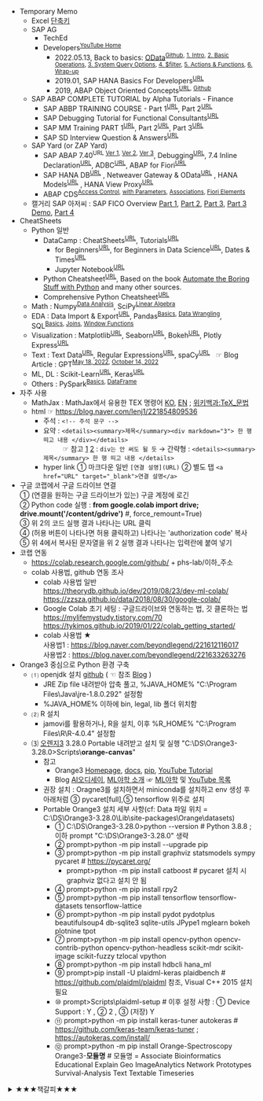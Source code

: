 * Temporary Memo
  + Excel <a href="https://support.microsoft.com/en-us/office/keyboard-shortcuts-in-excel-1798d9d5-842a-42b8-9c99-9b7213f0040f" target="_blank">단축키</a>
  + SAP AG
    - TechEd
    - Developers<sup><a href="https://www.youtube.com/@sapdevs" target="_blank">YouTube Home</a></sup>
      - 2022.05.13, Back to basics: <a href="https://www.youtube.com/watch?v=O3OU2rSUqs0&list=PL6RpkC85SLQDYLiN1BobWXvvnhaGErkwj" target="_blank">OData</a><SUP><a href="https://github.com/SAP-samples/odata-basics-handsonsapdev" target="_blank">Github</a>, <a href="https://www.youtube.com/watch?v=O3OU2rSUqs0" target="_blank">1. Intro</a>, <a href="https://www.youtube.com/watch?v=f9w61GxMztY" target="_blank">2. Basic Operations</a>, <a href="https://www.youtube.com/watch?v=Bln2A0_OauY" target="_blank">3. System Query Options</a>, <a href="https://www.youtube.com/watch?v=R9JyaPYtWKs" target="_blank">4. $filter</a>, <a href="https://www.youtube.com/watch?v=tmwglig2mbw" target="_blank">5. Actions & Functions</a>, <a href="https://www.youtube.com/watch?v=PhA_VS4-lUw" target="_blank">6. Wrap-up</a></SUP>
      - 2019.01, SAP HANA Basics For Developers<sup><a href="https://www.youtube.com/watch?v=ljdvqRtSHd4&list=PL6RpkC85SLQAPHYG1x6IEu_exE5pa0UK_" target="_blank">URL</a></sup>
      - 2019, ABAP Object Oriented Concepts<sup><a href="https://www.youtube.com/watch?v=GUh7QyCwxGk&list=PL6RpkC85SLQCGjMBsoQYlMrLmbZaEWM6U" target="_blank">URL</a>, <a href="https://github.com/SAP-samples/abap-oo-basics" target="_blank">Github</a></sup>
  + SAP ABAP COMPLETE TUTORIAL by Alpha Tutorials - Finance
    - SAP ABBP TRAINING COURSE - Part 1<sup><a href="https://www.youtube.com/watch?v=SmVcwjLtM0s&t=21s" target="_blank">URL</a></sup>, Part 2<sup><a href="https://www.youtube.com/watch?v=-_7rZKGdxwQ" target="_blank">URL</a></sup>
    - SAP Debugging Tutorial for Functional Consultants<sup><a href="https://www.youtube.com/watch?v=lNHOKNgmGiw" target="_blank">URL</a></sup>
    - SAP MM Training PART 1<sup><a href="https://www.youtube.com/watch?v=zqgL9v6rCy4" target="_blank">URL</a></sup>, Part 2<sup><a href="https://www.youtube.com/watch?v=8W2_noRSs2E" target="_blank">URL</a></sup>, Part 3<sup><a href="https://www.youtube.com/watch?v=MyGLdRB-uMw" target="_blank">URL</a></sup>
    - SAP SD Interview Question & Answers<sup><a href="https://www.youtube.com/watch?v=8Ap76UsHbow" target="_blank">URL</a></sup>
  + SAP Yard (or ZAP Yard)
    - SAP ABAP 7.40<sup>URL <a href="https://www.youtube.com/watch?v=FvbBpxufBjU&list=PLQHTTlL0gF_cf47ovXvoXC114ImJkLfH5" target="_blank">Ver 1</a>, <a href="https://www.youtube.com/watch?v=hAVNAFtf6rQ&list=PLQHTTlL0gF_dz94aMvENrgj5uqCBEYKeZ" target="_blank">Ver 2</a>, <a href="https://www.youtube.com/watch?v=PkOdOd6t54w&list=PLQHTTlL0gF_f33SIxVwEt9qn9gOR9N8eN" target="_blank">Ver 3</a></sup>, Debugging<sup><a href="https://www.youtube.com/watch?v=9ViRrBSz9gA&list=PLQHTTlL0gF_ed1FdjApXmf7d1v5hCp4_b" target="_blank">URL</a></sup>, 7.4 Inline Declaration<sup><a href="https://www.youtube.com/watch?v=o2-TTx_YWN0&list=PLQHTTlL0gF_cLJpedzhRFVjSShPZSLalg" target="_blank">URL</a></sup>, ADBC<sup><a href="https://www.youtube.com/watch?v=dnr-Dj1rLEw&list=PLQHTTlL0gF_fOBe6vpOSoRsiVCGSyr73k" target="_blank">URL</a></sup>, ABAP for Fiori<sup><a href="https://www.youtube.com/watch?v=M3BAgWyGkUY&list=PLQHTTlL0gF_ceG4UKxb0FXUfIKZuWDqaQ" target="_blank">URL</a></sup>
    - SAP HANA DB<sup><a href="https://www.youtube.com/watch?v=hO26ZgQQxhc&list=PLQHTTlL0gF_cIWPw77I4nZ7mPWzZjU9Cr" target="_blank">URL</a></sup>
  , Netweaver Gateway & OData<sup><a href="https://www.youtube.com/watch?v=vpRYQV1sZR4&list=PLQHTTlL0gF_d86LX5xbGj4jqUAIT7nsPr" target="_blank">URL</a></sup>
  , HANA Models<sup><a href="https://www.youtube.com/watch?v=-QXYMgbtJEg&list=PLQHTTlL0gF_eJQfIuYp1pYAXgIVbOElh8" target="_blank">URL</a></sup>
  , HANA View Proxy<sup><a href="https://www.youtube.com/watch?v=w0APQ5xlk28&list=PLQHTTlL0gF_dBtZohIeUx0_BpcIRgbOxY" target="_blank">URL</a></sup>
    - ABAP CDS<sup><a href="https://www.youtube.com/watch?v=OnItCMTPpMw&list=PLQHTTlL0gF_dqEDJ3wjDDik-WyaTOpCTo" target="_blank">Access Control</a>, <a href="https://www.youtube.com/watch?v=q7bep8j6pCM&list=PLQHTTlL0gF_eGsBAWidhKIzf4Tw6MhBJQ" target="_blank">with Parameters</a>, <a href="https://www.youtube.com/watch?v=wpZ-DFf2MJw&list=PLQHTTlL0gF_fOJTY78a-TDeAGEgqQpx_O" target="_blank">Associations</a>, <a href="https://www.youtube.com/watch?v=714gRY-ktT0&list=PLQHTTlL0gF_e8knLSv3jDfotxHj26zhVu" target="_blank">Fiori Elements</a></sup>
  + 캘거리 SAP 아저씨 : SAP FICO Overview <a href="https://www.youtube.com/watch?v=l3V7wsgOX_A" target="_blank">Part 1</a>, <a href="https://www.youtube.com/watch?v=BOhr--BquAc" target="_blank">Part 2</a>, <a href="https://www.youtube.com/watch?v=V-hic8mZxS8" target="_blank">Part 3</a>, <a href="https://www.youtube.com/watch?v=1wg2prl-_kI" target="_blank">Part 3 Demo</a>, <a href="https://www.youtube.com/watch?v=F2N-2tIQ_Tw" target="_blank">Part 4</a>
* CheatSheets
  + Python 일반 <!--  <sup><a href="" target="_blank">URL</a></sup>                       <a href="" target="_blank">URL</a> -->
    - DataCamp : CheatSheets<sup><a href="https://www.datacamp.com/cheat-sheet/category/python" target="_blank">URL</a></sup>, Tutorials<sup><a href="https://www.datacamp.com/tutorial/category/python" target="_blank">URL</a></sup> 
      - for Beginners<sup><a href="https://www.datacamp.com/cheat-sheet/getting-started-with-python-cheat-sheet" target="_blank">URL</a></sup>, for Beginners in Data Science<sup><a href="https://www.datacamp.com/cheat-sheet/python-for-data-science-a-cheat-sheet-for-beginners" target="_blank">URL</a></sup>, Dates & Times<sup><a href="https://www.datacamp.com/cheat-sheet/working-with-dates-and-times-in-python-cheat-sheet" target="_blank">URL</a></sup>
      - Jupyter Notebook<sup><a href="https://www.datacamp.com/cheat-sheet/jupyter-notebook-cheat-sheet" target="_blank">URL</a></sup> 
    - Python Cheatsheet<sup><a href="https://www.pythoncheatsheet.org" target="_blank">URL</a></sup>, Based on the book <a href="https://automatetheboringstuff.com" target="_blank">Automate the Boring Stuff with Python</a> and many other sources.
    - Comprehensive Python Cheatsheet<sup><a href="https://github.com/gto76/python-cheatsheet/blob/main/README.md" target="_blank">URL</a></sup>
  + Math : Numpy<sup><a href="https://www.datacamp.com/cheat-sheet/numpy-cheat-sheet-data-analysis-in-python" target="_blank">Data Analysis</a></sup>, SciPy<sup><a href="https://www.datacamp.com/cheat-sheet/scipy-cheat-sheet-linear-algebra-in-python" target="_blank">Linear Algebra</a></sup>
  + EDA : Data Import & Export<sup><a href="https://www.datacamp.com/cheat-sheet/importing-data-in-python-cheat-sheet" target="_blank" title="importing your data, from flat files to files native to other software and relational databases">URL</a></sup>, Pandas<sup><a href="https://www.datacamp.com/cheat-sheet/pandas-cheat-sheet-for-data-science-in-python" target="_blank" title="Basics for Data Science">Basics</a>, <a href="https://www.datacamp.com/cheat-sheet/pandas-cheat-sheet-data-wrangling-in-python" target="_blank">Data Wrangling</a></sup>, SQL<sup><a href="https://www.datacamp.com/cheat-sheet/sql-basics-cheat-sheet" target="_blank">Basics</a>, <a href="https://www.datacamp.com/cheat-sheet/sql-joins-cheat-sheet" target="_blank">Joins</a>, <a href="https://www.datacamp.com/cheat-sheet/sql-window-functions-cheat-sheet" target="_blank">Window Functions</a></sup> 
  + Visualization : Matplotlib<sup><a href="https://www.datacamp.com/cheat-sheet/matplotlib-cheat-sheet-plotting-in-python" target="_blank">URL</a></sup>, Seaborn<sup><a href="https://www.datacamp.com/cheat-sheet/python-seaborn-cheat-sheet" target="_blank">URL</a></sup>, Bokeh<sup><a href="https://www.datacamp.com/cheat-sheet/python-data-visualization-bokeh-cheat-sheet" target="_blank">URL</a></sup>, Plotly Express<sup><a href="https://www.datacamp.com/cheat-sheet/category/python" target="_blank">URL</a></sup> 
  + Text : Text Data<sup><a href="https://www.datacamp.com/cheat-sheet/text-data-in-python-cheat-sheet" target="_blank">URL</a></sup>, Regular Expressions<sup><a href="https://www.datacamp.com/cheat-sheet/regular-expresso" target="_blank">URL</a></sup>, spaCy<sup><a href="https://www.datacamp.com/cheat-sheet/spacy-cheat-sheet-advanced-nlp-in-python" target="_blank">URL</a></sup> &nbsp; ☞ Blog Article : GPT<sup><a href="https://www.datacamp.com/blog/a-beginners-guide-to-gpt-3" target="_blank" title="A Beginner's Guide to GPT-3 written by Mr. Shubham Saboo and Ms. Sandra Kublik">May 18, 2022</a>, <a href="https://www.datacamp.com/blog/what-we-know-gpt4" target="_blank" title="Everything We Know About GPT-4 written by Mr. Abid Ali Awan">October 14, 2022</a></sup>
  + ML, DL : Scikit-Learn<sup><a href="https://www.datacamp.com/cheat-sheet/scikit-learn-cheat-sheet-python-machine-learning" target="_blank">URL</a></sup>, Keras<sup><a href="https://www.datacamp.com/cheat-sheet/keras-cheat-sheet-neural-networks-in-python" target="_blank">URL</a></sup> 
  + Others : PySpark<sup><a href="https://www.datacamp.com/cheat-sheet/pyspark-cheat-sheet-spark-in-python" target="_blank">Basics</a>, <a href="https://www.datacamp.com/cheat-sheet/pyspark-cheat-sheet-spark-dataframes-in-python" target="_blank">DataFrame</a></sup>
* 자주 사용
  + MathJax : MathJax에서 유용한 TEX 명령어 <a href="https://www.onemathematicalcat.org/MathJaxDocumentation/MathJaxKorean/TeXSyntax_ko.html" target="_blank">KO</a>, <a href="https://www.onemathematicalcat.org/MathJaxDocumentation/TeXSyntax.htm" target="_blank">EN</a> ; <a href="https://ko.wikipedia.org/wiki/위키백과:TeX_문법" target="_blank">위키백과:TeX_문법</a>
  + html ☞ https://blog.naver.com/lenj1/221854809536
    - 주석 : `<!-- 주석 문구 -->`
    - 요약 : `<details><summary>제목</summary><div markdown="3"> 한 행 띄고 내용 </div></details>`  
      &nbsp; &nbsp; &nbsp; &nbsp; &nbsp; ☞ 참고 [1](https://blog.kalkin7.com/2014/02/05/wordpress-markdown-quick-reference-for-koreans/) [2](https://css-tricks.com/little-stuff-markdown-always-forget-google/) : `div는 안 써도 될 듯` → 간략형 : `<details><summary>제목</summary> 한 행 띄고 내용 </details>`
    - hyper link ① 마크다운 일반 `[연결 설명](URL)` ② 별도 탭 `<a href="URL" target="_blank">연결 설명</a>`  
* 구글 코랩에서 구글 드라이브 연결  
  ① (연결을 원하는 구글 드라이브가 있는) 구글 계정에 로긴  
  ② Python code 실행 : <B>from google.colab import drive; drive.mount('/content/gdrive')</B> #, force_remount=True)  
  ③ 위 2의 코드 실행 결과 나타나는 URL 클릭  
  ④ (허용 버튼이 나타나면 허용 클릭하고) 나타나는 'authorization code' 복사  
  ⑤ 위 4에서 복사된 문자열을 위 2 실행 결과 나타나는 입력란에 붙여 넣기  
* 코랩 연동  
  + https://colab.research.google.com/github/ +  phs-lab/이하_주소  
  + colab 사용법, github 연동 조사  
    - colab 사용법 일반  
      https://theorydb.github.io/dev/2019/08/23/dev-ml-colab/  
      https://zzsza.github.io/data/2018/08/30/google-colab/  
    - Google Colab 초기 세팅 : 구글드라이브와 연동하는 법, 깃 클론하는 법  
      https://mylifemystudy.tistory.com/70  
      https://tykimos.github.io/2019/01/22/colab_getting_started/  
    - colab 사용법 ★  
      사용법1 : https://blog.naver.com/beyondlegend/221612116017  
      사용법2 : https://blog.naver.com/beyondlegend/221633263276  
* Orange3 중심으로 Python 환경 구축
  + ⑴ openjdk 설치 [github](https://github.com/ojdkbuild/ojdkbuild) ( ☜ 참조 [Blog](https://blog.naver.com/vixlee/222285976728) ) 
    - JRE Zip file 내려받아 압축 풀고, %JAVA_HOME% "C:\Program Files\Java\jre-1.8.0.292" 설정함
    - %JAVA_HOME% 이하에 bin, legal, lib 폴더 위치함
  + ⑵ R 설치
    - jamovi를 활용하거나, R을 설치, 이후 %R_HOME% "C:\Program Files\R\R-4.0.4" 설정함
  + ⑶ [오렌지3](https://orangedatamining.com/) 3.28.0 Portable 내려받고 설치 및 실행 "C:\DS\Orange3-3.28.0>Scripts\\<B>orange-canvas</B>"
    - 참고
      - Orange3 [Homepage](https://orangedatamining.com/), [docs](https://orangedatamining.com/docs/), [pip](https://pypi.org/project/Orange3/), [YouTube Tutorial](https://www.youtube.com/watch?v=HXjnDIgGDuI&list=PLmNPvQr9Tf-ZSDLwOzxpvY-HrE0yv-8Fy)
      - Blog [AI오디세이](http://www.aio.world/news/articleView.html?idxno=258), [ML야학 소개](https://blog.naver.com/adler0912/222202689101) ☞ [ML야학](https://yah.ac/orange3) 및 [YouTube 목록](https://www.youtube.com/playlist?list=PLuHgQVnccGMAwnfp3Ml-XY1WNx1MPgrQ4)
    - 권장 설치 : Oragne3를 설치하면서 miniconda를 설치하고 env 생성 후 아래처럼 ③ pycaret[full],⑤ tensorflow 위주로 설치
    - Portable Orange3 설치 세부 사항(cf: Data 파일 위치 = C:\DS\Orange3-3.28.0\Lib\site-packages\Orange\datasets)
      - ① C:\DS\Orange3-3.28.0>python --version # Python 3.8.8 ; 이하 prompt "C:\DS\Orange3-3.28.0" 생략
      - ② prompt>python -m pip install --upgrade pip
      - ③ prompt>python -m pip install graphviz statsmodels sympy pycaret # https://pycaret.org/
        - prompt>python -m pip install catboost # pycaret 설치 시 graphviz 없다고 설치 안 됨
      - ④ prompt>python -m pip install rpy2
      - ⑤ prompt>python -m pip install tensorflow tensorflow-datasets tensorflow-lattice
      - ⑥ prompt>python -m pip install pydot pydotplus beautifulsoup4 db-sqlite3 sqlite-utils JPype1 mglearn bokeh plotnine tpot
      - ⑦ prompt>python -m pip install opencv-python opencv-contrib-python opencv-python-headless scikit-mdr scikit-image scikit-fuzzy tzlocal vpython
      - ⑧ prompt>python -m pip install hdbcli hana_ml
      - ⑨ prompt>pip install -U plaidml-keras plaidbench # https://github.com/plaidml/plaidml 참조, Visual C++ 2015 설치 필요
      - ⑩ prompt>Scripts\plaidml-setup # 이후 설정 사항 : ① Device Support : Y , ② 2 , ③ (저장) Y
      - ⑪ prompt>python -m pip install keras-tuner autokeras # https://github.com/keras-team/keras-tuner ; https://autokeras.com/install/
      - ⑫ prompt>python -m pip install Orange-Spectroscopy Orange3-**모듈명** # 모듈명 = Associate Bioinformatics Educational Explain Geo ImageAnalytics Network Prototypes Survival-Analysis Text Textable Timeseries

<details><summary>★★★책갈피★★★</summary><div markdown="3">
  
<font size=4>**소제목**</font>  

⏰ **여기서 잠깐** : 경고(Warning)가 나타납니다. 정상인가요?  

**【Note】** 넘파이 로그 함수는 np.log( )와 np.log10( )이 있습니다. 

⛱️ **확인 문제** : 과대적합과 과소적합에 대한 이해를 돕기 위해

📝 훈련 세트와 테스트 세트의 점수를 비교했을 때 훈련 세트가 너무 높으면 과대적합, 그 반대이거나 두 점수가 모두 낮으면 과소적합입니다.

+ 자주 사용되는 기능
  - my.printCheatSheet('sklearn', [0,None]) # 0:차례, 1:Data, 2:Model, 3:훈련, 4:예측, 5:평가, 6:개량, 7:기본 예시
  - Tex [MathJax](https://www.onemathematicalcat.org/MathJaxDocumentation/MathJaxKorean/TeXSyntax_ko.html), [koWiki](https://ko.wikipedia.org/wiki/위키백과:TeX_문법) ☞ MathJax에서 유용한 TEX 명령어 <a href="https://www.onemathematicalcat.org/MathJaxDocumentation/MathJaxKorean/TeXSyntax_ko.html" target="_blank">KO</a>, <a href="https://www.onemathematicalcat.org/MathJaxDocumentation/TeXSyntax.htm" target="_blank">EN</a> ; <a href="https://ko.wikipedia.org/wiki/위키백과:TeX_문법" target="_blank">위키백과:TeX_문법</a>
+ CheatSheet, Usefule Blog, ... (cf: tensorflow privacy https://github.com/tensorflow/privacy )

|ⓟypi,ⓦiki|Python|numpy|scipy|sympy|matplotlib|pandas|sklearn|pycaret|Tensorflow|statsmodels|rpy2|sqlite|postgresql|re(gexp)|spacy|
|:---|:---:|:---:|:---:|:---:|:---:|:---:|:---:|:---:|:---:|:---:|:---:|:---:|:---:|:---:|:---:|
|Homepage|[1](https://docs.python.org/3) [2](https://www.python.org/doc/) <a href="https://en.wikipedia.org/wiki/Python_(programming_language)" target="_blank">ⓦ</a>|[○](https://numpy.org/) [ⓦ](https://en.wikipedia.org/wiki/NumPy)|[○](https://scipy.org) [ⓦ](https://en.wikipedia.org/wiki/SciPy)|[○](https://www.sympy.org) [ⓦ](https://en.wikipedia.org/wiki/SymPy)|[○](https://matplotlib.org) [ⓦ](https://en.wikipedia.org/wiki/Matplotlib)|[○](https://pandas.pydata.org/) <a href="https://en.wikipedia.org/wiki/Pandas_(software)" target="_blank">ⓦ</a>|[○](https://www.sklearn.org) [ⓦ](https://en.wikipedia.org/wiki/Scikit-learn)|[○](https://pycaret.org),[ⓖ](https://github.com/pycaret/pycaret)|[ⓣ](https://www.tensorflow.org/) [ⓚ](https://keras.io) [ⓦ](https://en.wikipedia.org/wiki/TensorFlow)|[○](https://www.statsmodels.org) [ⓖ](https://github.com/statsmodels/statsmodels) [ⓟ](https://pypi.org/project/statsmodels)|[○](https://rpy2.github.io/)|[1](https://www.sqlite.org) [2](https://docs.python.org/3/library/sqlite3.html) [ⓦ](https://en.wikipedia.org/wiki/SQLite)|[○](https://www.postgresql.org) [○](https://www.psycopg.org) [ⓦ](https://en.wikipedia.org/wiki/PostgreSQL)|[○](https://docs.python.org/3/library/re.html) [○](https://pypi.org/project/regex) [ⓦ](https://en.wikipedia.org/wiki/Regular_expression)|[○](https://spacy.io/) [ⓟ](https://pypi.org/project/spacy/) [ⓦ](https://en.wikipedia.org/wiki/SpaCy)|
|Tutorial|[○](https://docs.python.org/3/tutorial/)|[○](https://numpy.org/doc/stable/user/tutorials_index.html)|[○](https://docs.scipy.org/doc/scipy/reference/tutorial)|[○](https://docs.sympy.org/latest/tutorial/index.html)|[○](https://matplotlib.org/stable/tutorials/index.html)|[○](https://pandas.pydata.org/pandas-docs/stable/getting_started/intro_tutorials/index.html)|[○](https://www.sklearn.org/tutorial/index.html) [map](https://www.sklearn.org/tutorial/machine_learning_map/index.html)|[○](https://pycaret.readthedocs.io/en/latest/tutorials.html)||[○](https://www.statsmodels.org/stable/user-guide.html)|[○](https://rpy2.github.io/doc/latest/html/introduction.html)|||[○](https://docs.python.org/3/howto/regex.html)|[○](https://spacy.io/usage/spacy-101)|
|(API)Ref.|[lib](https://docs.python.org/3/library) [ref](https://docs.python.org/3.9/reference)|[○](https://numpy.org/doc/stable/reference/)|[○](https://docs.scipy.org/doc/scipy/reference/)|[○](https://docs.sympy.org/latest/index.html)|[○](https://matplotlib.org/stable/contents.html)|[○](https://pandas.pydata.org/pandas-docs/stable/reference/index.html)|[○](https://www.sklearn.org/modules/classes.html)|[○](https://pycaret.readthedocs.io/en/latest/api/classification.html)||[○](https://www.statsmodels.org/stable/api.html)|[○](https://rpy2.github.io/doc/latest/html/index.html)||||[○](https://spacy.io/api)|
|CheatSheet||[1](https://github.com/rougier/numpy-100) [2](https://www.kaggle.com/utsav15/100-numpy-exercises) [3](http://taewan.kim/post/numpy_cheat_sheet)||||[1](https://towardsdatascience.com/pandas-cheat-sheet-7e2ea6526be9) [2](https://www.dataquest.io/blog/pandas-cheat-sheet/) [3](https://www.educative.io/blog/python-pandas-tutorial) [4](https://github.com/corazzon/cracking-the-pandas-cheat-sheet)|[○](https://www.datacamp.com/community/blog/scikit-learn-cheat-sheet)|[Guide](https://pycaret.org/guide/)|||||||[①](https://www.datacamp.com/community/blog/spacy-cheatsheet)|
|Web Ref.|[①](https://www.tutorialspoint.com/python)|[①](https://www.tutorialspoint.com/numpy)|[①](https://www.tutorialspoint.com/scipy)|[①](https://www.tutorialspoint.com/sympy)|[1](https://www.tutorialspoint.com/matplotlib) [seaborn](https://www.tutorialspoint.com/seaborn)|[①](https://www.tutorialspoint.com/python_pandas)|[①](https://www.tutorialspoint.com/scikit_learn) [②](https://www.datacamp.com/community/tutorials/machine-learning-python)||[ⓣ](https://www.tutorialspoint.com/tensorflow) [ⓚ](https://www.tutorialspoint.com/keras) [ⓚ2](https://www.tutorialspoint.com/deep_learning_with_keras)|[통계](https://www.tutorialspoint.com/statistics) [patsy](https://github.com/pydata/patsy)||[1](https://www.sqlitetutorial.net/) [2](https://www.tutorialspoint.com/sqlite) [3](https://www.tutorialspoint.com/python_sqlite)|[①](https://www.postgresqltutorial.com/) [②](https://www.tutorialspoint.com/postgresql) [③](https://www.tutorialspoint.com/python_postgresql)|[①](https://regexone.com/)|[nltk](https://www.nltk.org) [nlp](https://www.tutorialspoint.com/natural_language_processing)|

ㅇ 마크다운 일반 사항   
  - https://ko.wikipedia.org/wiki/마크다운 및 [마크다운 문법](https://simhyejin.github.io/2016/06/30/Markdown-syntax/) 참조 
  - https://www.tablesgenerator.com/markdown_tables  
  - https://github.com/adam-p/markdown-here/wiki/Markdown-Cheatsheet  
  
ㅇ 마크다운 수식 입력에 대한 참고 URL, [Local PC Daum Equation Editor](http://s1.daumcdn.net/editor/fp/service_nc/pencil/Pencil_chromestore.html)로 Chrome에서 입력함  
  - https://www.mathjax.org/  
  - https://en.wikibooks.org/wiki/LaTeX/Mathematics  
  - [MathJax basic tutorial and quick reference](https://math.meta.stackexchange.com/questions/5020/mathjax-basic-tutorial-and-quick-reference)  
  - [MathJax 연습 가능한 곳](http://jsbin.com/zimuxulawu/edit?html,output), [MathJax 코드 제안](http://detexify.kirelabs.org/classify.html)

ㅇ 키보드 특수문자
  - ㉮ ㉯ ㉰ ㉱ ㉲ ㉳ ㉴ ㉵ ㉶ ㉷ ㉸ ㉹ ㉺ ㉻ ㉠ ㉡ ㉢ ㉣ ㉤ ㉥ ㉦ ㉧ ㉨ ㉩ ㉪ ㉫ ㉬ ㉭ ─ ㆍ  
  - α β γ δ ε ζ η θ ι κ λ μ ν ξ ο π ρ    σ τ υ φ    χ ψ ω  
  - Α Β Γ Δ Ε Ζ Η Θ Ι Κ Λ Μ Ν Ξ Ο Π Ρ    Σ Τ Υ Φ    Χ Ψ Ω  
  - ⓐlpha ⓑeta ⓖamma ⓓelta ⓔpsilon ⓩeta eta(≒i) THeta ⓘota ⓚappa ⓛambda ⓜu   
  - ⓝu ⓧi ⓞmicron ⓟi ⓡho ⓢigma ⓣau ⓤpsilon phi(≒f) CHi PSi ⓞmega  
  - ⓐ ⓑ ⓒ ⓓ ⓔ ⓕ ⓖ ⓗ ⓘ ⓙ ⓚ ⓛ ⓜ ⓝ ⓞ ⓟ ⓠ ⓡ ⓢ ⓣ ⓤ ⓥ ⓦ ⓧ ⓨ ⓩ   
  - ① ② ③ ④ ⑤ ⑥ ⑦ ⑧ ⑨ ⑩ ⑪ ⑫ ⑬ ⑭ ⑮ ⅰ ⅱ ⅲ ⅳ ⅴ ⅵ ⅶ ⅷ ⅸ ⅹ Ⅰ Ⅱ Ⅲ Ⅳ Ⅴ Ⅵ Ⅶ Ⅷ Ⅸ Ⅹ   
  - 원문자 : https://ilsang2.tistory.com/122
    - ⓪①②③④⑤⑥⑦⑧⑨⑩⑪⑫⑬⑭⑮⑯⑰⑱⑲⑳​㉑㉒㉓㉔㉕㉖㉗㉘㉙㉚㉛㉜㉝㉞㉟㊱㊲㊳㊴㊵​㊶㊷㊸㊹㊺㊻㊼㊽㊾㊿
    - ❶❷❸❹❺❻❼❽❾❿⓫⓬⓭⓮⓯⓰⓱⓲⓳⓴
    - ⓵⓶⓷⓸⓹⓺⓻⓼⓽⓾
    - ㊀㊁㊂㊃㊄㊅㊆㊇㊈㊉     ㊊㊋㊌㊍㊎㊏㊐     ㊤㊥㊦ ㊧㊨
    - ㉠㉡㉢㉣㉤㉥㉦㉧㉨㉩㉪㉫㉬㉭㉮㉯㉰㉱㉲㉳㉴㉵㉶㉷㉸㉹㉺㉻
    - ⒶⒷⒸⒹⒺⒻⒼⒽⒾⒿⓀⓁⓂⓃⓄⓅⓆⓇⓈⓉⓊⓋⓌⓍⓎⓏ
    - ⓐⓑⓒⓓⓔⓕⓖⓗⓘⓙⓚⓛⓜⓝⓞⓟⓠⓡⓢⓣⓤⓥⓦⓧⓨⓩ
 
  </div></details>

